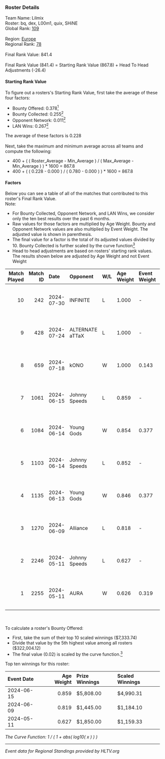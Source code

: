 ### Roster Details<br />
Team Name: Lilmix<br />
Roster: bq, dex, L00m1, quix, SHiNE<br />
Global Rank: [109](../standings_global.md)<br />
<br />
Region: [Europe]( ../standings_europe.md)<br />
Regional Rank: [78]( ../standings_europe.md)<br />
<br />
Final Rank Value:  841.4<br />
<br />
Final Rank Value (841.4) = Starting Rank Value (867.8) + Head To Head Adjustments (-26.4)<br />

#### Starting Rank Value<br />
To figure out a rosters's Starting Rank Value, first take the average of these four factors:<br />
- Bounty Offered: 0.378[<sup>1</sup>](#table2)
- Bounty Collected: 0.255[<sup>2</sup>](#table1)
- Opponent Network: 0.011[<sup>2</sup>](#table1)
- LAN Wins: 0.267[<sup>2</sup>](#table1)

The average of these factors is 0.228<br />
<br />
Next, take the maximum and minimum average across all teams and compute the following:<br />
- 400 + ( ( Roster_Average - Min_Average ) / ( Max_Average - Min_Average ) ) * 1600 = 867.8
- 400 + ( ( 0.228 - 0.000 ) / ( 0.780 - 0.000 ) ) * 1600 = 867.8


#### Factors<br />
Below you can see a table of all of the matches that contributed to this roster's Final Rank Value.<br />
Note:<br />

- For Bounty Collected, Opponent Network, and LAN Wins, we consider only the ten best results over the past 6 months.
- Raw values for those factors are multiplied by Age Weight. Bounty and Opponent Network values are also multiplied by Event Weight. The adjusted value is shown in parenthesis.
- The final value for a factor is the total of its adjusted values divided by 10. Bounty Collected is further scaled by the curve function[<sup>3</sup>](#curveFunction)
- Head to head adjustments are based on rosters' starting rank values. The results shown below are adjusted by Age Weight and not Event Weight
<span id="table1"></span><br />


| Match Played | Match ID | Date       | Opponent        | W/L | Age Weight | Event Weight | Bounty Collected | Opponent Network | LAN Wins  | H2H Adj. | Roster                      |
| -: | -: | :- | :- | :- | :- | :- | :- | :- | :- | -: | :- |
|           10 |      242 | 2024-07-30 | INFINITE        | L   | 1.000      | -            | -                | -                | -         |   -25.23 | bq, dex, L00m1, quix, SHiNE |
|            9 |      428 | 2024-07-24 | ALTERNATE aTTaX | L   | 1.000      | -            | -                | -                | -         |   -16.84 | bq, dex, L00m1, quix, SHiNE |
|            8 |      659 | 2024-07-18 | kONO            | W   | 1.000      | 0.143        | 0.028 (0.004)    | 0.566 (0.081)    | 0 (0.000) |    13.36 | bq, dex, L00m1, quix, SHiNE |
|            7 |     1061 | 2024-06-15 | Johnny Speeds   | L   | 0.859      | -            | -                | -                | -         |    -2.97 | bq, dex, poiii, quix, zyyx  |
|            6 |     1084 | 2024-06-14 | Young Gods      | W   | 0.854      | 0.377        | 0.007 (0.002)    | 0.033 (0.011)    | 1 (0.854) |     8.01 | bq, dex, poiii, quix, zyyx  |
|            5 |     1103 | 2024-06-14 | Johnny Speeds   | L   | 0.852      | -            | -                | -                | -         |    -2.91 | bq, dex, poiii, quix, zyyx  |
|            4 |     1135 | 2024-06-13 | Young Gods      | W   | 0.846      | 0.377        | 0.007 (0.002)    | 0.033 (0.011)    | 1 (0.846) |     8.10 | bq, dex, poiii, quix, zyyx  |
|            3 |     1270 | 2024-06-09 | Alliance        | L   | 0.818      | -            | -                | -                | -         |   -13.41 | bq, dex, poiii, quix, zyyx  |
|            2 |     2246 | 2024-05-11 | Johnny Speeds   | L   | 0.627      | -            | -                | -                | -         |    -1.77 | bq, dex, poiii, quix, zyyx  |
|            1 |     2255 | 2024-05-11 | AURA            | W   | 0.626      | 0.319        | 0.017 (0.003)    | 0.058 (0.012)    | 1 (0.626) |     7.30 | bq, dex, poiii, quix, zyyx  |

<br />
<span id="table2"></span><br />
To calculate a roster's Bounty Offered:<br />

- First, take the sum of their top 10 scaled winnings ($7,333.74)
- Divide that value by the 5th highest value among all rosters ($322,004.12)
- The final value (0.02) is scaled by the curve function.[<sup>3</sup>](#curveFunction)

Top ten winnings for this roster:<br />

| Event Date | Age Weight | Prize Winnings | Scaled Winnings |
| :- | -: | :- | :- |
| 2024-06-15 |      0.859 | $5,808.00      | $4,990.31       |
| 2024-06-09 |      0.819 | $1,445.00      | $1,184.10       |
| 2024-05-11 |      0.627 | $1,850.00      | $1,159.33       |


<span id="curveFunction"></span>_The Curve Function: 1 / ( 1 + abs( log10( x ) ) )_<br />

---
_Event data for Regional Standings provided by HLTV.org_<br />
